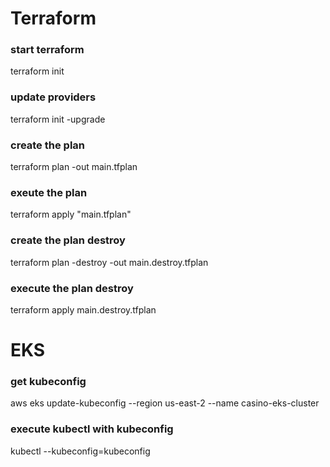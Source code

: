 # Terraform
### start terraform
terraform init

### update providers
terraform init -upgrade

### create the plan
terraform plan -out main.tfplan

### exeute the plan
terraform apply "main.tfplan"

### create the plan destroy
terraform plan -destroy -out main.destroy.tfplan

### execute the plan destroy
terraform apply main.destroy.tfplan


# EKS

### get kubeconfig
aws eks update-kubeconfig --region us-east-2  --name casino-eks-cluster

### execute kubectl with kubeconfig
kubectl --kubeconfig=kubeconfig 